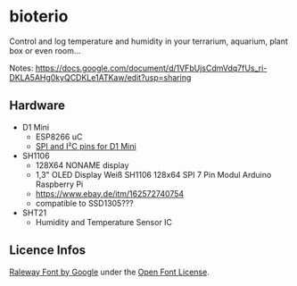 # bioterio

Control and log temperature and humidity in your terrarium, aquarium, plant box or even room...

Notes:
<https://docs.google.com/document/d/1VFbUjsCdmVdq7fUs_ri-DKLA5AHg0kyQCDKLe1ATKaw/edit?usp=sharing>

## Hardware

- D1 Mini
  - ESP8266 uC
  - [SPI and I²C pins for D1 Mini](https://steve.fi/hardware/d1-pins/)
- SH1106
  - 128X64 NONAME display
  - 1,3" OLED Display Weiß SH1106 128x64 SPI 7 Pin Modul Arduino Raspberry Pi
  - <https://www.ebay.de/itm/162572740754>
  - compatible to SSD1305???
- SHT21
  - Humidity and Temperature Sensor IC

## Licence Infos

[Raleway Font by Google](https://fonts.google.com/specimen/Raleway#glyphs) under the [Open Font License](https://scripts.sil.org/cms/scripts/page.php?site_id=nrsi&id=OFL).